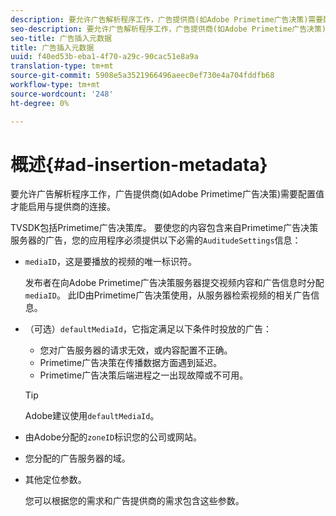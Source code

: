 ```yaml
---
description: 要允许广告解析程序工作，广告提供商(如Adobe Primetime广告决策)需要配置值才能启用与提供商的连接。
seo-description: 要允许广告解析程序工作，广告提供商(如Adobe Primetime广告决策)需要配置值才能启用与提供商的连接。
seo-title: 广告插入元数据
title: 广告插入元数据
uuid: f40ed53b-eba1-4f70-a29c-90cac51e8a9a
translation-type: tm+mt
source-git-commit: 5908e5a3521966496aeec0ef730e4a704fddfb68
workflow-type: tm+mt
source-wordcount: '248'
ht-degree: 0%

---
```



# 概述{#ad-insertion-metadata}

要允许广告解析程序工作，广告提供商(如Adobe Primetime广告决策)需要配置值才能启用与提供商的连接。

TVSDK包括Primetime广告决策库。 要使您的内容包含来自Primetime广告决策服务器的广告，您的应用程序必须提供以下必需的`AuditudeSettings`信息：

* `mediaID`，这是要播放的视频的唯一标识符。

   发布者在向Adobe Primetime广告决策服务器提交视频内容和广告信息时分配`mediaID`。 此ID由Primetime广告决策使用，从服务器检索视频的相关广告信息。

* （可选）`defaultMediaId`，它指定满足以下条件时投放的广告：

   * 您对广告服务器的请求无效，或内容配置不正确。
   * Primetime广告决策在传播数据方面遇到延迟。
   * Primetime广告决策后端进程之一出现故障或不可用。

   >[!TIP]
   >
   >Adobe建议使用`defaultMediaId`。

* 由Adobe分配的`zoneID`标识您的公司或网站。
* 您分配的广告服务器的域。
* 其他定位参数。

   您可以根据您的需求和广告提供商的需求包含这些参数。